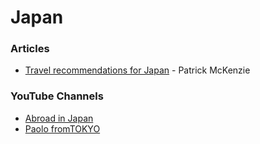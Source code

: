 # Japan

### Articles

* [Travel recommendations for Japan](https://www.kalzumeus.com/japan-recommendations/) - Patrick McKenzie

### YouTube Channels

* [Abroad in Japan](https://www.youtube.com/@AbroadinJapan/videos)
* [Paolo fromTOKYO](https://www.youtube.com/@PaolofromTOKYO/videos)
